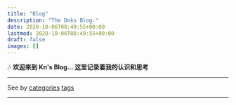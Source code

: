 ```yaml
---
title: "Blog"
description: "The Doks Blog."
date: 2020-10-06T08:49:55+00:00
lastmod: 2020-10-06T08:49:55+00:00
draft: false
images: []
---
```


:notes: **欢迎来到 Kn's Blog... 这里记录着我的认识和思考** 
<hr>

See by <a href="/categories">categories</a> <a href="/tags">tags</a>
<hr>
